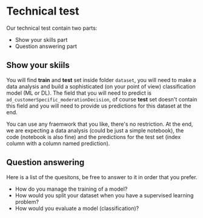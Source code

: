 # Technical test

Our technical test contain two parts:
- Show your skills part
- Question answering part

## Show your skiils

You will find **train** and **test** set inside folder `dataset`, you will need to make a data analysis and build a sophisticated (on your point of view) classification model (ML or DL). The field that you will need to predict is `ad_customerSpecific_moderationDecision`, of course **test** set doesn't contain this field and you will need to provide us predictions for this dataset at the end.

You can use any fraemwork that you like, there's no restriction. At the end, we are expecting a data analysis (could be just a simple notebook), the code (notebook is also fine) and the predictions for the test set (index column with a column named prediction).

## Question answering

Here is a list of the quesitons, be free to answer to it in order that you prefer.

- How do you manage the training of a model?
- How would you split your dataset when you have a supervised learning problem?
- How would you evaluate a model (classification)?